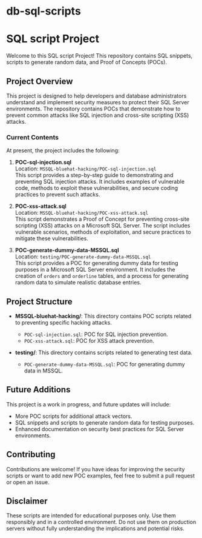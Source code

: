 # db-sql-scripts

# SQL script Project

Welcome to this SQL script Project! This repository contains SQL snippets, scripts to generate random data, and Proof of Concepts (POCs).

## Project Overview

This project is designed to help developers and database administrators understand and implement security measures to protect their SQL Server environments. The repository contains POCs that demonstrate how to prevent common attacks like SQL injection and cross-site scripting (XSS) attacks.

### Current Contents

At present, the project includes the following:

1. **POC-sql-injection.sql**  
   Location: `MSSQL-bluehat-hacking/POC-sql-injection.sql`  
   This script provides a step-by-step guide to demonstrating and preventing SQL injection attacks. It includes examples of vulnerable code, methods to exploit these vulnerabilities, and secure coding practices to prevent such attacks.

2. **POC-xss-attack.sql**  
   Location: `MSSQL-bluehat-hacking/POC-xss-attack.sql`  
   This script demonstrates a Proof of Concept for preventing cross-site scripting (XSS) attacks on a Microsoft SQL Server. The script includes vulnerable scenarios, methods of exploitation, and secure practices to mitigate these vulnerabilities.

3. **POC-generate-dummy-data-MSSQL.sql**  
   Location: `testing/POC-generate-dummy-data-MSSQL.sql`  
   This script provides a POC for generating dummy data for testing purposes in a Microsoft SQL Server environment. It includes the creation of `orders` and `orderline` tables, and a process for generating random data to simulate realistic database entries.

## Project Structure

- **MSSQL-bluehat-hacking/**: This directory contains POC scripts related to preventing specific hacking attacks.
  - `POC-sql-injection.sql`: POC for SQL injection prevention.
  - `POC-xss-attack.sql`: POC for XSS attack prevention.

- **testing/**: This directory contains scripts related to generating test data.
  - `POC-generate-dummy-data-MSSQL.sql`: POC for generating dummy data in MSSQL.

## Future Additions
This project is a work in progress, and future updates will include:

- More POC scripts for additional attack vectors.
- SQL snippets and scripts to generate random data for testing purposes.
- Enhanced documentation on security best practices for SQL Server environments.

## Contributing
Contributions are welcome! If you have ideas for improving the security scripts or want to add new POC examples, feel free to submit a pull request or open an issue.

## Disclaimer
These scripts are intended for educational purposes only. Use them responsibly and in a controlled environment. Do not use them on production servers without fully understanding the implications and potential risks.
